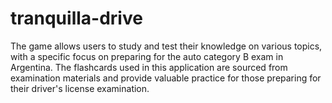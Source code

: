 # tranquilla-drive
The game allows users to study and test their knowledge on various topics, with a specific focus on preparing for the auto category B exam in Argentina. The flashcards used in this application are sourced from examination materials and provide valuable practice for those preparing for their driver's license examination.

